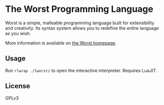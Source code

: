 
# The Worst Programming Language

Worst is a simple, malleable programming language
built for extensibility and creativity.
Its syntax system allows you to redefine the entire language as you wish.

More information is available on
[the Worst homepage](http://worst.mitten.party).

## Usage

Run `rlwrap ./lworsti` to open the interactive interpreter.
Requires LuaJIT.

## License

GPLv3

